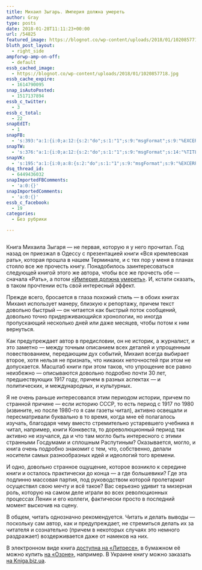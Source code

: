 ```yaml
---
title: Михаил Зыгарь. Империя должна умереть
author: Gray
type: posts
date: 2018-01-28T11:11:23+00:00
url: /54825
featured_image: https://blognot.co/wp-content/uploads/2018/01/1020857718.jpg
bluth_post_layout:
  - right_side
ampforwp-amp-on-off:
  - default
essb_cached_image:
  - https://blognot.co/wp-content/uploads/2018/01/1020857718.jpg
essb_cache_expire:
  - 1614790095
snap_isAutoPosted:
  - 1517137894
essb_c_twitter:
  - 3
essb_c_total:
  - 22
snapEdIT:
  - 1
snapFB:
  - 's:393:"a:1:{i:0;a:12:{s:2:"do";s:1:"1";s:9:"msgFormat";s:9:"%EXCERPT%";s:8:"postType";s:1:"A";s:9:"isAutoImg";s:1:"A";s:8:"imgToUse";s:0:"";s:9:"isAutoURL";s:1:"A";s:8:"urlToUse";s:0:"";s:4:"doFB";i:0;s:8:"isPosted";s:1:"1";s:4:"pgID";s:32:"133222213376133_1801701213194883";s:7:"postURL";s:62:"http://www.facebook.com/133222213376133/posts/1801701213194883";s:5:"pDate";s:19:"2018-01-28 11:11:30";}}";'
snapTW:
  - 's:376:"a:1:{i:0;a:12:{s:2:"do";s:1:"1";s:9:"msgFormat";s:14:"%TITLE%  %URL%";s:8:"attchImg";s:1:"1";s:9:"isAutoImg";s:1:"A";s:8:"imgToUse";s:0:"";s:9:"isAutoURL";s:1:"A";s:8:"urlToUse";s:0:"";s:4:"doTW";i:0;s:8:"isPosted";s:1:"1";s:4:"pgID";s:18:"957571847603806208";s:7:"postURL";s:53:"https://twitter.com/gray_ru/status/957571847603806208";s:5:"pDate";s:19:"2018-01-28 11:11:34";}}";'
snapVK:
  - 's:195:"a:1:{i:0;a:8:{s:2:"do";s:1:"1";s:9:"msgFormat";s:9:"%EXCERPT%";s:8:"postType";s:1:"A";s:9:"isAutoImg";s:1:"A";s:8:"imgToUse";s:0:"";s:9:"isAutoURL";s:1:"A";s:8:"urlToUse";s:0:"";s:4:"doVK";i:0;}}";'
dsq_thread_id:
  - 6449436032
snapImportedFBComments:
  - 'a:0:{}'
snapImportedComments:
  - 'a:0:{}'
essb_c_facebook:
  - 19
categories:
  - Без рубрики

---
```






<figure class="wp-block-image alignleft" style="max-width: 50%;">

[<img src="https://i1.wp.com/blognot.co/wp-content/uploads/2018/01/1020857718.jpg?w=740&#038;ssl=1" alt="" data-recalc-dims="1" />][1]</figure> 

Книга Михаила Зыгаря — не первая, которую я у него прочитал. Год назад он приезжал в Одессу с презентацией книги &#171;Вся кремлевская рать&#187;, которая прошла в нашем Терминале, и с тех пор у меня в планах стояло все же прочесть книгу. Понадобилось заинтересоваться следующей книгой этого же автора, чтобы все же прочесть обе — сначала &#171;Рать&#187;, а потом [&#171;Империя должна умереть&#187;][1]. И, кстати сказать, в таком прочтении есть свой интересный эффект.

Прежде всего, бросается в глаза похожий стиль — в обоих книгах Михаил использует манеру, близкую к репортажу, причем текст довольно быстрый — он читается как быстрый поток сообщений, довольно точно придерживающийся хронологии, но иногда пропускающий несколько дней или даже месяцев, чтобы потом к ним вернуться.

Как предупреждает автор в предисловии, он не историк, а журналист, и это заметно — между точным описанием всех деталей и упрощенным повествованием, передающим дух событий, Михаил всегда выбирает второе, хотя нельзя не признать, что никаких неточностей при этом не допускается. Масштаб книги при этом таков, что упрощение все равно неизбежно — описываются довольно подробно почти 30 лет, предшествующих 1917 году, причем в разных аспектах — и политических, и международных, и культурных. 

Я не очень раньше интересовался этим периодом истории, причем по странной причине — если историю СССР, то есть период с 1917 по 1980 (извините, но после 1980-го я сам газеты читал), активно освещали и пересматривали буквально в то время, когда мне её полагалось изучать, благодаря чему вместо стремительно устаревшего учебника я читал, например, книги Конквеста, то дореволюционный период так активно не изучался, да и что там могло быть интересного с этими странными Госдумами и сплошным Распутиным? Оказывается, могло, и книга очень подробно знакомит с тем, что, собственно, делали носители самых разнообразных идей и идеологий того времени.

И одно, довольно странное ощущение, которое возникло к середине книги и осталось практически до конца — а где большевики? Где эта подлинно массовая партия, под руководством которой пролетариат осуществил свою мечту и всё такое? Вас серьезно удивит та мизерная роль, которую на самом деле играли во всех революционных процессах Ленин и его коллеги, фактически просто в последний момент выскочив на сцену.

В общем, читать однозначно рекомендуется. Читать и делать выводы — поскольку сам автор, как и предупреждает, не стремиться делать их за читателя и сознательно (причем в некоторых случаях это немного раздражает) воздерживается даже от намеков на них.

В электронном виде книга [доступна на &#171;Литресе&#187;][1], в бумажном её можно купить [на &#171;Озоне&#187;][2], например. В Украине книгу можно заказать [на Kniga.biz.ua][3].

 [1]: https://www.litres.ru/mihail-zygar/imperiya-dolzhna-umeret/?lfrom=185352
 [2]: http://www.ozon.ru/context/detail/id/141542918/?partner=searchengines&from=bar
 [3]: https://kniga.biz.ua/book/gifts/-1/7505/partner=grayru